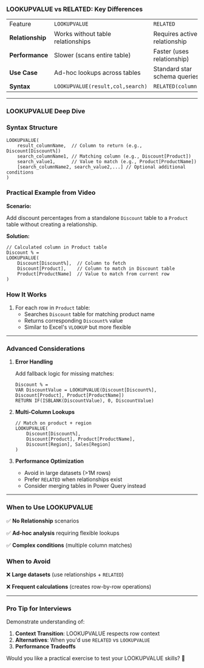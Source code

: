   

### **LOOKUPVALUE vs RELATED: Key Differences**

|   |   |   |
|---|---|---|
|Feature|`LOOKUPVALUE`|`RELATED`|
|**Relationship**|Works without table relationships|Requires active relationship|
|**Performance**|Slower (scans entire table)|Faster (uses relationship)|
|**Use Case**|Ad-hoc lookups across tables|Standard star schema queries|
|**Syntax**|`LOOKUPVALUE(result,col,search)`|`RELATED(column)`|

---

### **LOOKUPVALUE Deep Dive**

### **Syntax Structure**

```Plain
LOOKUPVALUE(
    result_columnName,  // Column to return (e.g., Discount[Discount%])
    search_columnName1, // Matching column (e.g., Discount[Product])
    search_value1,      // Value to match (e.g., Product[ProductName])
    [search_columnName2, search_value2,...] // Optional additional conditions
)
```

### **Practical Example from Video**

**Scenario:**

Add discount percentages from a standalone `Discount` table to a `Product` table without creating a relationship.

**Solution:**

```Plain
// Calculated column in Product table
Discount % =
LOOKUPVALUE(
    Discount[Discount%],  // Column to fetch
    Discount[Product],    // Column to match in Discount table
    Product[ProductName]  // Value to match from current row
)
```

### **How It Works**

1. For each row in `Product` table:
    - Searches `Discount` table for matching product name
    - Returns corresponding `Discount%` value
    - Similar to Excel's `VLOOKUP` but more flexible

---

### **Advanced Considerations**

1. **Error Handling**
    
    Add fallback logic for missing matches:
    
    ```Plain
    Discount % =
    VAR DiscountValue = LOOKUPVALUE(Discount[Discount%], Discount[Product], Product[ProductName])
    RETURN IF(ISBLANK(DiscountValue), 0, DiscountValue)
    ```
    
2. **Multi-Column Lookups**
    
    ```Plain
    // Match on product + region
    LOOKUPVALUE(
        Discount[Discount%],
        Discount[Product], Product[ProductName],
        Discount[Region], Sales[Region]
    )
    ```
    
3. **Performance Optimization**
    - Avoid in large datasets (>1M rows)
    - Prefer `RELATED` when relationships exist
    - Consider merging tables in Power Query instead

---

### **When to Use LOOKUPVALUE**

✅ **No Relationship** scenarios

✅ **Ad-hoc analysis** requiring flexible lookups

✅ **Complex conditions** (multiple column matches)

### **When to Avoid**

❌ **Large datasets** (use relationships + `RELATED`)

❌ **Frequent calculations** (creates row-by-row operations)

---

### **Pro Tip for Interviews**

Demonstrate understanding of:

1. **Context Transition**: LOOKUPVALUE respects row context
2. **Alternatives**: When you'd use `RELATED` vs `LOOKUPVALUE`
3. **Performance Tradeoffs**

Would you like a practical exercise to test your LOOKUPVALUE skills? 🚀